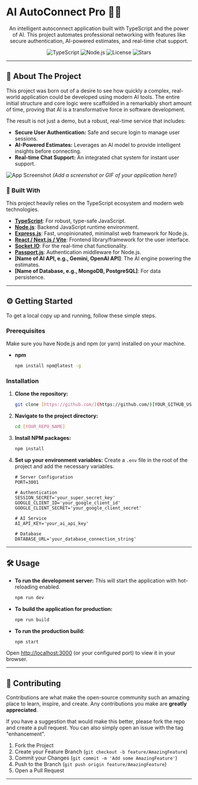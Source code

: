 # AI AutoConnect Pro 🤖✨

<p align="center">
  An intelligent autoconnect application built with TypeScript and the power of AI. This project automates professional networking with features like secure authentication, AI-powered estimates, and real-time chat support.
</p>

<p align="center">
  <img src="https://img.shields.io/badge/typescript-%23007ACC.svg?style=for-the-badge&logo=typescript&logoColor=white" alt="TypeScript">
  <img src="https://img.shields.io/badge/node.js-6DA55F?style=for-the-badge&logo=node.js&logoColor=white" alt="Node.js">
  <img src="https://img.shields.io/github/license/[YOUR_GITHUB_USERNAME]/[YOUR_REPO_NAME]?style=for-the-badge" alt="License">
  <img src="https://img.shields.io/github/stars/[YOUR_GITHUB_USERNAME]/[YOUR_REPO_NAME]?style=for-the-badge" alt="Stars">
</p>

---

## 🌟 About The Project

This project was born out of a desire to see how quickly a complex, real-world application could be developed using modern AI tools. The entire initial structure and core logic were scaffolded in a remarkably short amount of time, proving that AI is a transformative force in software development.

The result is not just a demo, but a robust, real-time service that includes:
* **Secure User Authentication:** Safe and secure login to manage user sessions.
* **AI-Powered Estimates:** Leverages an AI model to provide intelligent insights before connecting.
* **Real-time Chat Support:** An integrated chat system for instant user support.

![App Screenshot]([LINK_TO_YOUR_SCREENSHOT_OR_DEMO_GIF])
*(Add a screenshot or GIF of your application here!)*

### 🚀 Built With

This project heavily relies on the TypeScript ecosystem and modern web technologies.

* **[TypeScript](https://www.typescriptlang.org/)**: For robust, type-safe JavaScript.
* **[Node.js](https://nodejs.org/)**: Backend JavaScript runtime environment.
* **[Express.js](https://expressjs.com/)**: Fast, unopinionated, minimalist web framework for Node.js.
* **[React / Next.js / Vite](https://reactjs.org/)**: Frontend library/framework for the user interface.
* **[Socket.IO](https://socket.io/)**: For the real-time chat functionality.
* **[Passport.js](http://www.passportjs.org/)**: Authentication middleware for Node.js.
* **[Name of AI API, e.g., Gemini, OpenAI API]**: The AI engine powering the estimates.
* **[Name of Database, e.g., MongoDB, PostgreSQL]**: For data persistence.

---

## ⚙️ Getting Started

To get a local copy up and running, follow these simple steps.

### Prerequisites

Make sure you have Node.js and npm (or yarn) installed on your machine.
* **npm**
    ```sh
    npm install npm@latest -g
    ```

### Installation

1.  **Clone the repository:**
    ```sh
    git clone [https://github.com/](https://github.com/)[YOUR_GITHUB_USERNAME]/[YOUR_REPO_NAME].git
    ```
2.  **Navigate to the project directory:**
    ```sh
    cd [YOUR_REPO_NAME]
    ```
3.  **Install NPM packages:**
    ```sh
    npm install
    ```
4.  **Set up your environment variables:**
    Create a `.env` file in the root of the project and add the necessary variables.
    ```env
    # Server Configuration
    PORT=3001

    # Authentication
    SESSION_SECRET='your_super_secret_key'
    GOOGLE_CLIENT_ID='your_google_client_id'
    GOOGLE_CLIENT_SECRET='your_google_client_secret'

    # AI Service
    AI_API_KEY='your_ai_api_key'

    # Database
    DATABASE_URL='your_database_connection_string'
    ```

---

## 🛠️ Usage

* **To run the development server:**
    This will start the application with hot-reloading enabled.
    ```sh
    npm run dev
    ```

* **To build the application for production:**
    ```sh
    npm run build
    ```

* **To run the production build:**
    ```sh
    npm start
    ```
Open [http://localhost:3000](http://localhost:3000) (or your configured port) to view it in your browser.

---

## 🤝 Contributing

Contributions are what make the open-source community such an amazing place to learn, inspire, and create. Any contributions you make are **greatly appreciated**.

If you have a suggestion that would make this better, please fork the repo and create a pull request. You can also simply open an issue with the tag "enhancement".

1.  Fork the Project
2.  Create your Feature Branch (`git checkout -b feature/AmazingFeature`)
3.  Commit your Changes (`git commit -m 'Add some AmazingFeature'`)
4.  Push to the Branch (`git push origin feature/AmazingFeature`)
5.  Open a Pull Request

---
